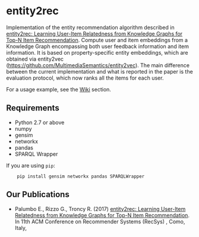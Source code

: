 # entity2rec

Implementation of the entity recommendation algorithm described in [entity2rec: Learning User-Item Relatedness from Knowledge Graphs for Top-N Item Recommendation](https://enricopal.github.io/enricopal.github.io/publications/Palumbo_Rizzo-RecSys2017.pdf). Compute user and item embeddings from a Knowledge Graph encompassing both user feedback information and item information. It is based on property-specific entity embeddings, which are obtained via entity2vec (https://github.com/MultimediaSemantics/entity2vec). The main difference between the current implementation and what is reported in the paper is the evaluation protocol, which now ranks all the items for each user.

For a usage example, see the [Wiki](https://github.com/MultimediaSemantics/entity2rec/wiki) section.

## Requirements

- Python 2.7 or above
- numpy
- gensim
- networkx
- pandas
- SPARQL Wrapper

If you are using `pip`:

        pip install gensim networkx pandas SPARQLWrapper

## Our Publications

* Palumbo E., Rizzo G., Troncy R. (2017) [entity2rec: Learning User-Item Relatedness from Knowledge Graphs for Top-N Item Recommendation](https://enricopal.github.io/enricopal.github.io/publications/Palumbo_Rizzo-RecSys2017.pdf). In 11th ACM Conference on Recommender Systems (RecSys) , Como, Italy, 
